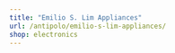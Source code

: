 ```yaml
---
title: "Emilio S. Lim Appliances"
url: /antipolo/emilio-s-lim-appliances/
shop: electronics
---
```


